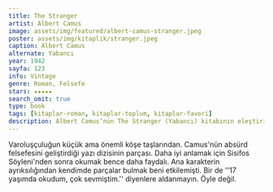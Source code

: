 ```yaml
---
title: The Stranger
artist: Albert Camus
image: assets/img/featured/albert-camus-stranger.jpeg
poster: assets/img/kitaplik/stranger.jpeg
caption: Albert Camus
alternate: Yabancı
year: 1942
sayfa: 123
info: Vintage
genre: Roman, Felsefe
stars: ★★★★★
search_omit: true
type: book
tags: [kitaplar-roman, kitaplar-toplum, kitaplar-favori]
description: Albert Camus’nün The Stranger (Yabancı) kitabının eleştirisi.
---
```


Varoluşçuluğun küçük ama önemli köşe taşlarından. Camus'nün absürd felsefesini geliştirdiği yazı dizisinin parçası. Daha iyi anlamak için Sisifos Söyleni'nden sonra okumak bence daha faydalı. Ana karakterin ayrıksılığından kendimde parçalar bulmak beni etkilemişti. Bir de ''17 yaşımda okudum, çok sevmiştim.'' diyenlere aldanmayın. Öyle değil.